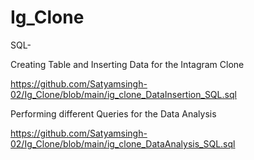 # Ig_Clone

SQL-

Creating Table and Inserting Data for the Intagram Clone

https://github.com/Satyamsingh-02/Ig_Clone/blob/main/ig_clone_DataInsertion_SQL.sql


Performing different Queries for the Data Analysis 

https://github.com/Satyamsingh-02/Ig_Clone/blob/main/ig_clone_DataAnalysis_SQL.sql
